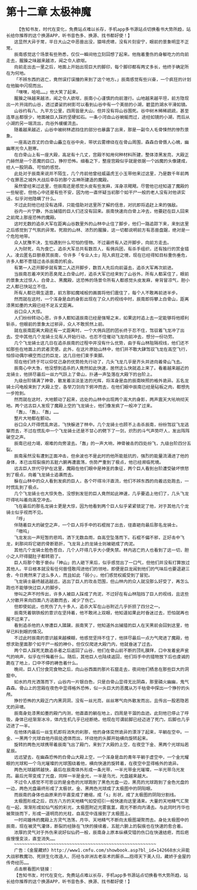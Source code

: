 # 第十二章 太极神魔
        【告知书友，时代在变化，免费站点难以长存，手机app多书源站点切换看书大势所趋，站长给你推荐的这个换源APP，听书音色多、换源、找书都好使！】
       这显然大异于常，平日大山之中恶兽出没，猿啼虎啸，没有片刻安宁，眼前的景象明显不正常。
       辰南感觉这个场景有些熟悉，仅仅一瞬间他立刻回想了起来。他拖着重伤的身躯吃力的向前走去，腥臊之味越来越浓，闻之令人欲呕。
       向前走出去一里之后，地面上开始出现巨大的脚印，每个脚印都有两丈多长，他终于确定所在为何地。
       「不辨东西的逃亡，竟然误打误撞的来到了这个地方。」辰南感觉有些兴奋，一个疯狂的计划在他脑中闪现而出。
       「嘿嘿，哈哈……」他大笑了起来。
       腥臊之味越来越浓，闻之令人欲呕，辰南小心谨慎的向前潜行。山地越来越平坦，前方隐现出一片开阔的山谷，透过婆娑的树影可以看到山谷中有一个美丽的小湖，碧蓝的湖水平滑如镜。
       山谷约有八、九平方公里，四周皆是大山，但并没有将山谷围死。谷中树木稀稀疏疏，甚至连草丛都很少，地面被巨人踩的坚硬如石。一条小河自山谷蜿蜒而过，途经如镜的小湖，而后从小湖的另一端流出，向谷外缓缓流去。
       随着越来越近，山谷中被树林遮挡住的部分也暴露了出来，那是一副令人毛骨悚然的惨烈景象。
       一座高达百丈的白骨山矗立在谷中央，带状云雾缭绕在在骨山周围，森森白骨慑人心魄，幽幽寒光令人胆寒。
       在白骨山上有一座大殿，高足有十几丈，宫殿不知用何种材料所建，整体漆黑发亮，大殿正门赫然是一个恶魔的巨口，狰狞恐怖。细看之下，整座宫殿似乎就是依据一个凶魔的头像建成，给人一股阴森、可怕的感觉。
       此处对于辰南来说并不陌生，几个月前他曾经威逼虎王小玉带他来过这里，乃是数千年前两个在罪恶之城外大战后幸存的那个古神所建造的魔殿。
       虽然曾经来过这里，但辰南还是感觉头皮有些发麻，浑身凉飕飕。尽管他已经知道了魔殿的一些秘密，但他心中还是有些不安，因为他一直怀疑当初那个如干尸一般的老人没有对他讲实话，似乎对他隐瞒了什么。
       不过此刻他已经没有选择，只能借助对这里所了解的信息，对抗即将追赶上来的强敌。
       谷内一片宁静，外出捕猎的巨人们还没有回来。辰南快速向白骨上冲去，他要赶在巨人回来之前爬上那座恐怖的魔殿。
       这时无数的追杀大军在距离山谷数里外的山林中止住了脚步，他们一路追踪下来，来到这里之后感觉到了气氛的异常。死寂的山林、浓烈的腥臊，这一切都说明前方有恶兽盘踞，绝对是一个危险地带。
       众人犹豫不决，生怕遇到什么可怕的怪物。不过最终有人迈开脚步，向前方走去。
       人为财死，鸟为食亡。追杀大军总共有数百人，有佣兵团，有杀手组织，还有独行的赏金猎人。凌云匿名巨额悬赏辰南，令许多「专业人士」陷入疯狂之境，现在已经得知目标重伤垂危，许多人都不愿错过击杀辰南的机会。
       有第一人迈开脚步就有第二人迈开脚步，数百人先后向前逼去，追杀大军再次前进。
       当辰南忍着冲天的恶臭爬上白骨山时，追杀大军已经来到了山谷外，所有人都呆住了，眼前的景象太过惊人，白骨上、黑魔殿，这恐怖的场景令所有人都感觉头皮发麻，脊背冒凉气，胆小之人都已快站立不住。
       所有人都已萌生退意，前方那如魔域般的画面将他们震住了，每个人不敢再前进半步。
       然而就在这时，一个浑身是血的身影出现在了众人的视线中时，辰南即将攀上白骨山，距离漆黑如墨的大殿已经不足五丈距离。
       谷口众人大惊。
       人们纷纷转动心思，许多人都知道辰南已经是强弩之末，如果这时追上去一定能够将他顺利斩杀，但眼前的景象太过邪异，众人不敢贸然上前。
       就在辰南距离大殿还有一丈距离时，一个大佣兵团的团长终于忍不住，驾驭着飞龙冲了出去。空中其他几个龙骑士见有人开始行动，也忍不住催动飞龙向前冲去，想分一份功劳。
       几个飞龙骑士这几日在追杀辰南的过程中并没有什么优势，由于有山林阻隔视线，他们还不如那些在地面上的武者灵便。此外，在这片原始山林中，他们并不敢大肆驾驭飞龙在高空飞行，怕惊动偶尔横空而过的巨龙，这几日他们束手束脚。
       现在他们终于可以仰仗己身的优势抢先行动了，几头飞龙几乎是齐头并进向着骨山飞去。
       辰南心中大急，他没想到追杀的人竟然如此快速，居然这么快就追上来了。看着越来越近的龙骑士，他拼尽最后一丝力气跃上了骨山，扑通一声坠落在大殿下的台阶上。
       九级台阶铺满了神骨，散发着淡淡圣洁的光辉，将浑身是血的辰南映照的格外诡异。五名龙骑士闪电般来到了大殿上空，各举刀剑向下俯冲而去，在他们眼中辰南已经是砧板之肉，都想先一步抢到。
       然而就在这时，大地颤动了起来，远处的山林中出现两个高大的身影，两声震天大吼响彻天地。两个远古巨人发现了魔殿上空的飞龙骑士，他们像发疯了一般冲了过来。
       「轰」、「轰」、「轰」……
       整片大地都在颤动。
       谷口众人吓得慌乱奔逃，飞快躲进了林中。几个龙骑士也顾不上击杀辰南，纷纷驾驭飞龙逃窜而去，不过在慌乱中一个飞龙骑士还是不甘心的劈下了一剑，炽烈的斗气声势吓人，发出阵阵破空之声。
       辰南已经力竭，艰难的向旁滚去。「轰」的一声大响，神骨被击的四处纷飞，九级台阶四分五裂。
       辰南虽然没有遭到正面冲击，但余波也不是此时的他所能抵抗的，强烈的能量流涌进了他的身体，本已出现裂痕的五脏六腑再遭震荡，伤势严重到了极点，他已经濒临死境。
       远古巨人世代守护在这里，魔殿在他们眼中是神圣的象征，两个巨人看到台阶遭受破坏愤怒到了极点，向着飞龙骑士追袭而去。
       躲在山林中的众人看到发疯的巨人，各个吓得冷汗直流，他们不辨东西的向着远处跑去，一时慌乱到了极点。
       几个飞龙骑士也大惊失色，没想到发狂的巨人竟然如此神速，几乎要追上他们了，几头飞龙吓得吼叫着向高空冲去。
       飞在最后的那名龙骑士更是大惊，因为他看到两个巨人似乎紧紧锁定了他，对于其他几个龙骑士似乎视而不见。
       「呼」
       伴随着巨大的破空之声，一个巨人将手中的石棍抛了出去，径直砸向最后那名龙骑士。
       「嗷呜」
       飞龙发出一声短暂的悲鸣，洒下无数血雨，自高空坠落而下。石棍不偏不邪，正好击中飞龙，刹那间将它砸的骨断筋折，飞龙背上的龙骑士则被砸成了肉泥。
       其他几个龙骑士脸色苍白，几个人吓得几乎大小便失禁。林内逃亡的人也看到了这一切，胆小之人吓得腿肚子都转筋了。
       巨人将那个敢于亵du「神山」的人砸下来后，似乎感觉出了一口气，但他们并没有打算放过其他人。平日根本就没有任何兽怪敢闯进他们的领地，即便是巨龙闻到他们的气味后也要退避三舍，今日竟然来了这么多人，而且如此「弱小」，他们感觉权威受到了冒犯。
       飞龙骑士最终越逃越远，逃出了巨人的攻击范围，但山林内的众人就没那么好受了，再怎么跑也不能够快过巨人的脚步。
       惨叫之声不时传出，许多人被巨人踩成了肉泥，不过好在有山林阻挡了巨人的视线，且这些人分散开来向四面八方逃散而去，减少了伤亡。
       但即使如此，也死伤了九十多人，追杀大军在山谷附近几乎折损了四分之一。
       辰南凭着钢铁般的意识在坚持着，他不敢闭上双眼，他知道如果此时昏迷过去，恐怕就再也醒不过来了。
       看到追杀他的人惨遭巨人蹂躏，辰南笑了，他知道外出捕猎的巨人在天黑前会回到这里，他早已料到眼的情况。
       不过此时辰南的意识越来越模糊，他感觉坚持不住了，他拼尽最后一点力气爬进了魔殿，他想求助里面那个如干尸一般的神仆，但仅仅爬进大殿门内，他就昏迷了过去。
       两个巨人踩死无数追杀者之后返回了山谷，他们在骨山前不断的顶礼膜拜，口中发着瓮声瓮气的响声，似乎在忏悔着什么。随后，其他巨人也陆续返回，他们将手中的猎物放下后也虔诚的跪在了地上，口中不停的祷告着什么。
       晚间，巨人们分食完食物之后，向山谷西面的那片石窟走去，夜间他们栖息在那些巨大的洞窟中。
       如水的月光洒落而下，山谷内一片银白色，只是白骨山显得无比阴森，那里磷火幽幽，鬼气森森。骨山上的宫殿在夜色中显得格外恐怖，似一头巨大的恶魔从万千枯骨中探出一个狰狞的头颅。
       狰狞恐怖的大殿正门内黑洞洞，没有一丝光亮，丝丝寒气向外散发而出，且传出一股若隐若无的异啸。
       辰南身处漆黑如墨的殿门内测，他直直的躺在地上，四周是干涸的血迹。此刻他已停止了呼吸，身体已经渐渐冰冷，体内生机几乎已经断绝。他现在可谓前脚已经迈进了死门，后脚也几乎迈进了一半。
       在他体内最后一丝生机即将消失的刹那，他的身体突然诡异的漂浮了起来，平躺在空中。一金、一黑两个光球自他丹田处透体而出，环绕他的头脚开始横向旋转起来。
       旋转的两色光球携带着辰南飞出了殿门，来到了大殿的上空，在夜空下金、黑两个光球灿若星辰。
       远远望去，在幽森恐怖的白骨山大殿上空，一个浑身是血的青年平躺于虚空中，一个金光耀眼的光球和一个乌光璀璨的光球围绕着他，横向快速的旋转着，在夜空中显得格外的诡异。
       两色光球越转越快，最后在辰南体外形成一条光带，一半光带金光璀璨，一半光带乌光发亮。最后光带变成了光盘，同样一半是金光，一半是乌光，光盘越来越大。
       不过令人感觉不可思议的是金色的光球跑到了黑色光盘一边，黑亮的光球跑到了金色光盘的一边，两色光盘最终形成了太极状，金、黑两色光球成了太极图中的阴阳眼。
       而辰南的身体也由原来的平直变成了蜷缩，成「s」形状，成了太极图的阴阳分割线。
       太极图形成之后，四方八方的天地精气如受招引一般快速向这里涌来。大量的天地精气汇聚在一起，渐渐形成如仙气般的彩光，太极图附近光雾氤氲，霞光不断向内涌去。与此同时月华也被聚拢而下，形成一道明亮的光柱，自高空中连接到了太极图上。
       一时间雄伟的魔殿上方灵气浩荡，月华、天地精气不断向太极图凝聚而去。身处太极图中的辰南，现在被灵气灌体，断裂的经脉在飞快的接续着，五脏六腑上的裂痕也在快速的愈合着。
       浓厚的灵气对于外伤来说好似仙药一般，辰南身上原本纵横交错的伤口在快速结疤，而后疤痕慢慢变淡，直至消失……
       ~~~~~~~~~~~~~~~~~~~~~~~~~~~~~~~~~~~~~~~~~~~~~~~~~~~~~~
       广告：《金屋藏娇》http://www1.cmfu.com/showbook.asp?bl_id=142668水火异能大战邪教魔功、死拼生化改造人、历经与非洲古老巫术的厮杀……抱得天下美人归，藏娇于金屋的传奇经历……
       点击察看图片链接：
       【告知书友，时代在变化，免费站点难以长存，手机app多书源站点切换看书大势所趋，站长给你推荐的这个换源APP，听书音色多、换源、找书都好使！】